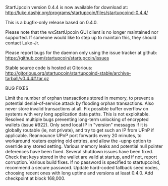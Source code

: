 StartUpcoin version 0.4.4 is now available for download at:
http://luke.dashjr.org/programs/startupcoin/files/startupcoind-0.4.4/

This is a bugfix-only release based on 0.4.0.

Please note that the wxStartUpcoin GUI client is no longer maintained nor supported. If someone would like to step up to maintain this, they should contact Luke-Jr.

Please report bugs for the daemon only using the issue tracker at github:
https://github.com/startupcoin/startupcoin/issues

Stable source code is hosted at Gitorious:
http://gitorious.org/startupcoin/startupcoind-stable/archive-tarball/v0.4.4#.tar.gz

BUG FIXES

Limit the number of orphan transactions stored in memory, to prevent a potential denial-of-service attack by flooding orphan transactions. Also never store invalid transactions at all.
Fix possible buffer overflow on systems with very long application data paths. This is not exploitable.
Resolved multiple bugs preventing long-term unlocking of encrypted wallets (issue #922).
Only send local IP in "version" messages if it is globally routable (ie, not private), and try to get such an IP from UPnP if applicable.
Reannounce UPnP port forwards every 20 minutes, to workaround routers expiring old entries, and allow the -upnp option to override any stored setting.
Various memory leaks and potential null pointer deferences have been
fixed.
Several shutdown issues have been fixed.
Check that keys stored in the wallet are valid at startup, and if not,
report corruption.
Various build fixes.
If no password is specified to startupcoind, recommend a secure password.
Update hard-coded fallback seed nodes, choosing recent ones with long uptime and versions at least 0.4.0.
Add checkpoint at block 168,000.

